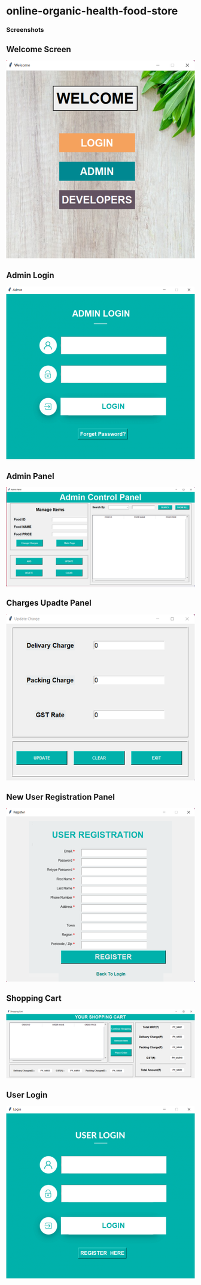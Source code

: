 # online-organic-health-food-store

### Screenshots

## Welcome Screen

![](https://github.com/SajjadHussain1911/online-organic-health-food-store/blob/master/screenshots/welcome_screen.png)

## Admin Login

![](https://github.com/SajjadHussain1911/online-organic-health-food-store/blob/master/screenshots/admin_login.png)

## Admin Panel

![](https://github.com/SajjadHussain1911/online-organic-health-food-store/blob/master/screenshots/admin_panel.png)

## Charges Upadte Panel

![](https://github.com/SajjadHussain1911/online-organic-health-food-store/blob/master/screenshots/charge_update_panel.png)

## New User Registration Panel

![](https://github.com/SajjadHussain1911/online-organic-health-food-store/blob/master/screenshots/new_user_registration_form.png)

## Shopping Cart

![](https://github.com/SajjadHussain1911/online-organic-health-food-store/blob/master/screenshots/shopping_cart.png)

## User Login

![](https://github.com/SajjadHussain1911/online-organic-health-food-store/blob/master/screenshots/user_login.png)
